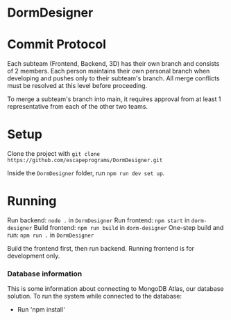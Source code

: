 # DormDesigner

# Commit Protocol

Each subteam (Frontend, Backend, 3D) has their own branch and consists of 2 members. Each person maintains their own personal branch when developing and pushes only to their subteam's branch. All merge conflicts must be resolved at this level before proceeding. 

To merge a subteam's branch into main, it requires approval from at least 1 representative from each of the other two teams.

# Setup

Clone the project with `git clone https://github.com/escapeprograms/DormDesigner.git`

Inside the `DormDesigner` folder, run `npm run dev set up`.

# Running

Run backend: `node .` in `DormDesigner`
Run frontend: `npm start` in `dorm-designer`
Build frontend: `npm run build` in `dorm-designer`
One-step build and run: `npm run .` in `DormDesigner`

Build the frontend first, then run backend. Running frontend is for development only.

### Database information

This is some information about connecting to MongoDB Atlas, our database solution. 
To run the system while connected to the database:
- Run 'npm install'
